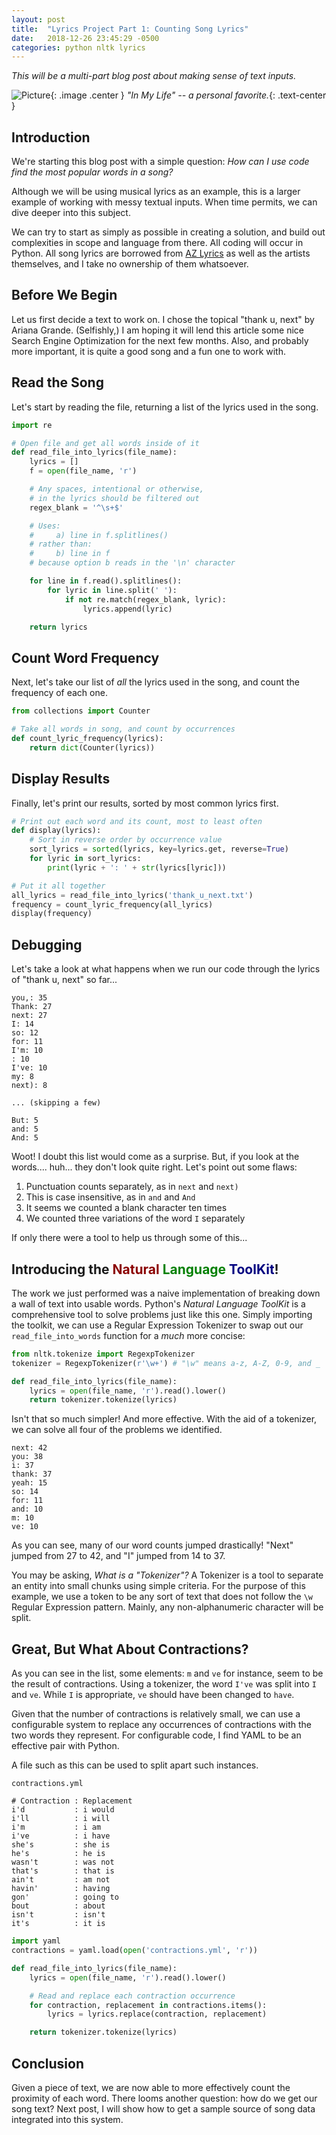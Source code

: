 ```yaml
---
layout: post
title:  "Lyrics Project Part 1: Counting Song Lyrics"
date:   2018-12-26 23:45:29 -0500
categories: python nltk lyrics
---
```


*This will be a multi-part blog post about making sense of text inputs.*

![Picture](/assets/img/in_my_life.jpg){: .image .center }
_"In My Life" -- a personal favorite._{: .text-center }

## Introduction

We're starting this blog post with a simple question: _How can I use code find the most popular words in a song?_

Although we will be using musical lyrics as an example, this is a larger example of working with messy textual inputs. When time permits, we can dive deeper into this subject.

We can try to start as simply as possible in creating a solution, and build out complexities in scope and language from there. All coding will occur in Python. All song lyrics are borrowed from [AZ Lyrics](http://azlyrics.com) as well as the artists themselves, and I take no ownership of them whatsoever.

## Before We Begin

Let us first decide a text to work on. I chose the topical "thank u, next" by Ariana Grande. (Selfishly,) I am hoping it will lend this article some nice Search Engine Optimization for the next few months. Also, and probably more important, it is quite a good song and a fun one to work with.

## Read the Song

Let's start by reading the file, returning a list of the lyrics used in the song.

```python
import re

# Open file and get all words inside of it
def read_file_into_lyrics(file_name):
	lyrics = []
	f = open(file_name, 'r')

	# Any spaces, intentional or otherwise,
	# in the lyrics should be filtered out
	regex_blank = '^\s+$'

	# Uses:
	#     a) line in f.splitlines()
	# rather than:
	#     b) line in f
	# because option b reads in the '\n' character

	for line in f.read().splitlines():
		for lyric in line.split(' '):
			if not re.match(regex_blank, lyric):
				lyrics.append(lyric)

	return lyrics
```

## Count Word Frequency

Next, let's take our list of _all_ the lyrics used in the song, and count the frequency of each one.

```python
from collections import Counter

# Take all words in song, and count by occurrences
def count_lyric_frequency(lyrics):
	return dict(Counter(lyrics))
```

## Display Results

Finally, let's print our results, sorted by most common lyrics first.

```python
# Print out each word and its count, most to least often
def display(lyrics):
	# Sort in reverse order by occurrence value
	sort_lyrics = sorted(lyrics, key=lyrics.get, reverse=True)
	for lyric in sort_lyrics:
		print(lyric + ': ' + str(lyrics[lyric]))

# Put it all together
all_lyrics = read_file_into_lyrics('thank_u_next.txt')
frequency = count_lyric_frequency(all_lyrics)
display(frequency)
```

## Debugging

Let's take a look at what happens when we run our code through the lyrics of "thank u, next" so far...

```
you,: 35
Thank: 27
next: 27
I: 14
so: 12
for: 11
I'm: 10
: 10
I've: 10
my: 8
next): 8

... (skipping a few)

But: 5
and: 5
And: 5
```

Woot! I doubt this list would come as a surprise. But, if you look at the words.... huh... they don't look quite right. Let's point out some flaws:

1. Punctuation counts separately, as in `next` and `next)`
2. This is case insensitive, as in `and` and `And`
3. It seems we counted a blank character ten times
4. We counted three variations of the word `I` separately

If only there were a tool to help us through some of this...

## Introducing the <span class="darkred">Natural</span> <span class="green">Language</span> <span class="navy">ToolKit</span>!

The work we just performed was a naive implementation of breaking down a wall of text into usable words. Python's _Natural Language ToolKit_ is a comprehensive tool to solve problems just like this one. Simply importing the toolkit, we can use a Regular Expression Tokenizer to swap out our `read_file_into_words` function for a _much_ more concise:

```python
from nltk.tokenize import RegexpTokenizer
tokenizer = RegexpTokenizer(r'\w+') # "\w" means a-z, A-Z, 0-9, and _

def read_file_into_lyrics(file_name):
	lyrics = open(file_name, 'r').read().lower()
	return tokenizer.tokenize(lyrics)
```

Isn't that so much simpler! And more effective. With the aid of a tokenizer, we can solve all four of the problems we identified.

```
next: 42
you: 38
i: 37
thank: 37
yeah: 15
so: 14
for: 11
and: 10
m: 10
ve: 10
```

As you can see, many of our word counts jumped drastically! "Next" jumped from 27 to 42, and "I" jumped from 14 to 37.

You may be asking, _What is a "Tokenizer"?_ A Tokenizer is a tool to separate an entity into small chunks using simple criteria. For the purpose of this example, we use a token to be any sort of text that does not follow the `\w` Regular Expression pattern. Mainly, any non-alphanumeric character will be split.

## Great, But What About Contractions?

As you can see in the list, some elements: `m` and `ve` for instance, seem to be the result of contractions. Using a tokenizer, the word `I've` was split into `I` and `ve`. While `I` is appropriate, `ve` should have been changed to `have`.

Given that the number of contractions is relatively small, we can use a configurable system to replace any occurrences of contractions with the two words they represent. For configurable code, I find YAML to be an effective pair with Python.

A file such as this can be used to split apart such instances.

`contractions.yml`

```
# Contraction : Replacement
i'd           : i would
i'll          : i will
i'm           : i am
i've          : i have
she's         : she is
he's          : he is
wasn't        : was not
that's        : that is
ain't         : am not
havin'        : having
gon'          : going to
bout          : about
isn't         : isn't
it's          : it is
```

```python
import yaml
contractions = yaml.load(open('contractions.yml', 'r'))

def read_file_into_lyrics(file_name):
	lyrics = open(file_name, 'r').read().lower()

	# Read and replace each contraction occurrence
	for contraction, replacement in contractions.items():
		lyrics = lyrics.replace(contraction, replacement)

	return tokenizer.tokenize(lyrics)
```

## Conclusion

Given a piece of text, we are now able to more effectively count the proximity of each word. There looms another question: how do we get our song text? Next post, I will show how to get a sample source of song data integrated into this system.

<style>
	.text-center {
		display: block;
		text-align: center;
	}

	.darkred { color: darkred; }
	.green   { color: green;   }
	.navy    { color: navy;    }

	.center {
		display: block;
		margin: 0 auto;
	}

	.image {
		width: 50%;
		min-width: 300px;
		padding:1px;
		background-color: grey;
		border:1px solid #021a40;
	}
</style>